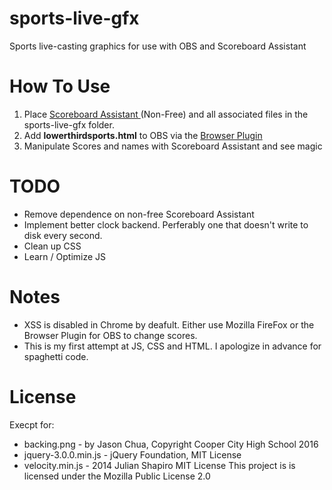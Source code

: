 # sports-live-gfx
Sports live-casting graphics for use with OBS and Scoreboard Assistant
# How To Use
1. Place [Scoreboard Assistant ](https://obsproject.com/forum/resources/scoreboard-assistant.112/) (Non-Free) and all associated files in the sports-live-gfx folder.
2. Add **lowerthirdsports.html** to OBS via the [Browser Plugin](https://obsproject.com/forum/resources/browser-plugin.115/)
3. Manipulate Scores and names with Scoreboard Assistant and see magic

# TODO
- Remove dependence on non-free Scoreboard Assistant
- Implement better clock backend. Perferably one that doesn't write to disk every second.
- Clean up CSS
- Learn / Optimize JS

# Notes
- XSS is disabled in Chrome by deafult. Either use Mozilla FireFox or the Browser Plugin for OBS to change scores.
- This is my first attempt at JS, CSS and HTML. I apologize in advance for spaghetti code.

# License
Execpt for:
- backing.png - by Jason Chua, Copyright Cooper City High School 2016
- jquery-3.0.0.min.js - jQuery Foundation, MIT License
- velocity.min.js - 2014 Julian Shapiro MIT License
This project is is licensed under the Mozilla Public License 2.0
